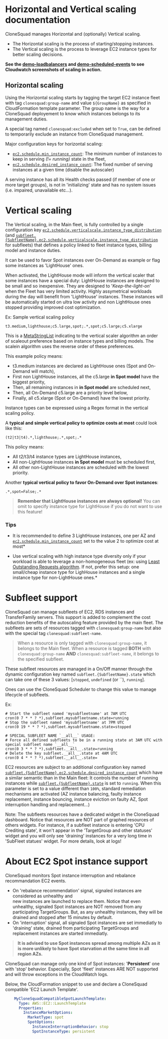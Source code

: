 

# Horizontal and Vertical scaling documentation


CloneSquad manages Horizontal and (optionally) Vertical scaling.

* The Horizontal scaling is the process of starting/stopping instances.
* The Vertical scaling is the process to leverage EC2 instance types for better scaling decisions.

**See the [demo-loadbalancers](../examples/environments/demo-loadbalancers) and [demo-scheduled-events](../examples/environments/demo-scheduled-events) to see Cloudwatch screenshots of scaling in action.**

## Horizontal scaling

Using the Horizontal scaling starts by tagging the target EC2 instance fleet with tag `clonesquad:group-name` and value `${GroupName}` as specified in CloudFormation
template parameter.
The group name is the way for a CloneSquad deployement to know which instances belongs to its management duties.

A special tag named `clonesquad:excluded` when set to `True`, can be defined to temporarily exclude an instance from 
CloneSquad management.

Major configuration keys for horizontal scaling:
* [`ec2.schedule.min_instance_count`](CONFIGURATION_REFERENCE.md#ec2schedulemin_instance_count): The minimum number of instances to keep in serving *(!= running)* state in the fleet,
* [`ec2.schedule.desired_instance_count`](CONFIGURATION_REFERENCE.md#ec2scheduledesired_instance_count): The fixed number of serving instances at a given time (disable the autoscaler)

A serving instance has all its Health checks passed (if member of one or more target groups), is not in 'initializing' state and
has no system issues (i.e. impaired, unavailable etc...).

# Vertical scaling

The Vertical scaling, in the Main fleet, is fully controlled by a single configuration key [`ec2.schedule.verticalscale.instance_type_distribution`](CONFIGURATION_REFERENCE.md#ec2scheduleverticalscaleinstance_type_distribution) (and [`subfleet.{SubfleetName}.ec2.schedule.verticalscale.instance_type_distribution`](CONFIGURATION_REFERENCE.md#subfleetsubfleetnameec2scheduleverticalscaleinstance_type_distribution) for subfleets)
that defines a policy linked to fleet instance types, billing model and instance duties.

It can be used to favor Spot instances over On-Demand as example or flag some instances as 'LightHouse' ones.

When activated, the LightHouse mode will inform the vertical scaler that some instances have a special duty: LightHouse instances
are designed to be small and so inexpensive. They are designed to '*Keep-the-light-on*' when the Fleet has very limited activity. 
Highly assymetrical workloads during the day will benefit from 'LightHouse' instances. These instances will be automatically started
on ultra low activity and non LightHouse ones stopped providing improved cost optimization.

Ex: Sample vertical scaling policy

	t3.medium,lighthouse;c5.large,spot;.*,spot;c5.large;c5.xlarge

This is a [MetaStringList](CONFIGURATION_REFERENCE.md#MetaStringList) indicating to the vertical scaler algorithm
an order of scaleout preference based on instance types and billing models. The scalein algorithm uses the reverse order
of these preferences.

This example policy means:
* t3.medium instances are declared as LightHouse ones (Spot and On-Demand will match),
* First non LightHouse instances, all the c5.large **in Spot model** have the biggest priority,
* Then, all remaining instances in **in Spot model** are scheduled next,
* Then, all On-Demand c5.large are a priority level below,
* Finally, all c5.xlarge (Spot or On-Demand) have the lowest priority.

Instance types can be expressed using a Regex format in the vertical scaling policy. 

A **typical and simple vertical policy to optimize costs at most** could look like this:

	(t2|t3|t4).*,lighthouse;.*,spot;.*

This policy means:
* All t2/t3/t4 instance types are LightHouse instances,
* All non-LightHouse instances **in Spot model** must be scheduled first,
* All other non-LightHouse instances are scheduled with the lowest priority.

Another **typical vertical policy to favor On-Demand over Spot instances**:

	.*,spot=False;.*

> **Remember that LightHouse instances are always optional!** You can omit to specify instance type for LightHouse if you do not want to use this feature!

### Tips

* It is recommended to define 3 LightHouse instances, one per AZ and [`ec2.schedule.min_instance_count`](CONFIGURATION_REFERENCE#ec2schedulemin_instance_count) set to the value 2 to optimize cost at most*

* Use vertical scaling with high instance type diversity only if your workload is able to leverage
a non-homogeneous fleet (ex: using [Least Outstanding Requests algorithm](https://docs.aws.amazon.com/elasticloadbalancing/latest/application/load-balancer-target-groups.html#modify-routing-algorithm). If not, prefer this setup: one small/cheap instance type for LighHouse instances and a single instance 
type for non-LightHouse ones.*

# Subfleet support

CloneSquad can manage subfleets of EC2, RDS instances and TransferFamily servers. This support is added to complement the cost reduction benefits 
of the autoscaling feature provided by the main fleet.
The subfleets are sets of resources tagged with `clonesquad:group-name` but also with the special tag `clonesquad:subfleet-name`.

> When a resource is only tagged with `clonesquad:group-name`, it belongs to the Main fleet. When a resource is tagged **BOTH** with `clonesquad:group-name` **AND**
`clonesquad:subfleet-name`, it belongs to the specified subfleet.  

These subfleet resources are managed in a On/Off manner through the dynamic configuration key named `subfleet.{SubfleetName}.state` which can take one
of these 3 values: [`stopped`, `undefined` (or ``), `running`].

Ones can use the CloneSquad Scheduler to change this value to manage lifecycle of subfleets.

Ex:

	# Start the subfleet named 'mysubfleetname' at 7AM UTC
	cron(0 7 * * ? *),subfleet.mysubfleetname.state=running
	# Stop the subfleet named 'mysubfleetname' at 7PM UTC
	cron(0 19 * * ? *),subfleet.mysubfleetname.state=stopped

	# SPECIAL SUBFLEET NAME `__all__` USAGE:
	# Force all defined subfleets to be in a running state at 3AM UTC with special subfleet name `__all__`
	cron(0 3 * * ? *),subfleet.__all__.state=running
	# Delete the key subfleet.__all__.state at 4AM UTC
	cron(0 4 * * ? *),subfleet.__all__.state=

EC2 resources are subject to an additional configuration key named [`subfleet.{SubfleetName}.ec2.schedule.desired_instance_count`](CONFIGURATION_REFERENCE.md#subfleetsubfleetnameec2scheduledesired_instance_count) which have a 
similar semantic than in the Main fleet: It controls the number of running instances while [`subfleet.{SubfleetName}.state`](CONFIGURATION_REFERENCE.md#subfleetsubfleetnamestate)
is set to `running`. When this parameter is set 
to a value different than `100%`, standard remediation mechanisms are activated (AZ instance balancing, faulty instance replacement, instance bouncing, 
instance eviction on faulty AZ, Spot interruption handling and replacement...)

Note: The subfleets resources have a dedicated widget in the CloneSquad dashboard. Notice that resources are NOT part of graphed 
resources of others widgets. For instance, if a subfleet instance is entering 'CPU Crediting state', it won't appear in the 'TargetGroup and other statuses'
widget and you will only see 'draining' instances for a very long time in 'SubFleet statues' widget. For more details, look at logs!

# About EC2 Spot instance support

CloneSquad monitors Spot instance interruption and rebalance recommandation EC2 events. 
* On 'rebalance recommendation' signal, signaled instances are considered as unhealthy and  
new instances are launched to replace them. Notice that even unhealthy, signaled Spot instances are NOT removed from any participating
TargetGroups. But, as any unhealthy instances, they will be drained and stopped after 15 minutes by default.
* On 'interruption' signal, all signaled Spot instances are set immediatly to 'draining' state, drained from participating TargetGroups and replacement instances 
are started immediatly. 

> **It is advised to use Spot instances spread among multiple AZs as it is more unlikely to have Spot starvation at the same time in all region AZs.**

CloneSquad can manage only one kind of Spot instances: '**Persistent**' one with 'stop' behavior. Especially, Spot 'fleet' instances ARE NOT supported and
will throw exceptions in the CloudWatch logs.

Below, the CloudFormation snippet to use and declare a CloneSquad compatible 'EC2 Launch Template'.

```yaml
    MyCloneSquadCompatibleSpotLaunchTemplate:
      Type: AWS::EC2::LaunchTemplate
      Properties:
        InstanceMarketOptions:
          MarketType: spot
          SpotOptions:
            InstanceInterruptionBehavior: stop
            SpotInstanceType: persistent
```


